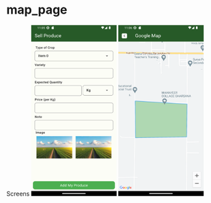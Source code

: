 # map_page

Screens
<img src="assets/homepage.png"  width="200" height="400" />
<img src="assets/mappage.png"  width="200" height="400" />
